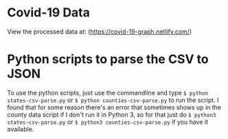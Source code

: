 # Covid-19 Data

View the processed data at: (https://covid-19-graph.netlify.com/)

# Python scripts to parse the CSV to JSON

To use the python scripts, just use the commandline and type `$ python states-csv-parse.py` or `$ python counties-csv-parse.py` to run the script. I found that for some reason there's an error that sometimes shows up in the county data script if I don't run it in Python 3, so for that just do `$ python3 states-csv-parse.py` or `$ python3 counties-csv-parse.py` if you have it available.
